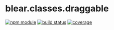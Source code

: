 # blear.classes.draggable

[![npm module][npm-img]][npm-url]
[![build status][travis-img]][travis-url]
[![coverage][coveralls-img]][coveralls-url]

[travis-img]: https://img.shields.io/travis/blearjs/blear.classes.draggable/master.svg?maxAge=2592000&style=flat-square
[travis-url]: https://travis-ci.org/blearjs/blear.classes.draggable

[npm-img]: https://img.shields.io/npm/v/blear.classes.draggable.svg?maxAge=2592000&style=flat-square
[npm-url]: https://www.npmjs.com/package/blear.classes.draggable

[coveralls-img]: https://img.shields.io/coveralls/blearjs/blear.classes.draggable/master.svg?maxAge=2592000&style=flat-square
[coveralls-url]: https://coveralls.io/github/blearjs/blear.classes.draggable?branch=master

